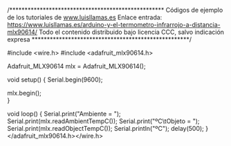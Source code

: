 /***************************************************
Códigos de ejemplo de los tutoriales de www.luisllamas.es
Enlace entrada: https://www.luisllamas.es/arduino-y-el-termometro-infrarrojo-a-distancia-mlx90614/
Todo el contenido distribuido bajo licencia CCC, salvo indicación expresa
****************************************************/

#include <wire.h>
#include <adafruit_mlx90614.h>

Adafruit_MLX90614 mlx = Adafruit_MLX90614();

void setup() {
  Serial.begin(9600);

  mlx.begin();  
}

void loop() {
  Serial.print("Ambiente = ");
  Serial.print(mlx.readAmbientTempC()); 
  Serial.print("ºC\tObjeto = "); 
  Serial.print(mlx.readObjectTempC()); 
  Serial.println("ºC");
  delay(500);
}
</adafruit_mlx90614.h></wire.h>